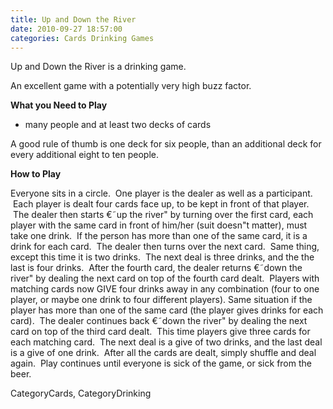 ```yaml
---
title: Up and Down the River
date: 2010-09-27 18:57:00
categories: Cards Drinking Games
---
```

Up and Down the River is a drinking game.

An excellent game with a potentially very high buzz factor.

<strong>What you Need to Play</strong>
<ul>
	<li>many people and at least two decks of cards</li>
</ul>
A good rule of thumb is one deck for six people, than an additional deck for every additional eight to ten people.

<strong>How to Play </strong>

Everyone sits in a circle.  One player is the dealer as well as a participant.  Each player is dealt four cards face up, to be kept in front of that player.  The dealer then starts €˜up the river&quot; by turning over the first card, each player with the same card in front of him/her (suit doesn&quot;t matter), must take one drink.  If the person has more than one of the same card, it is a drink for each card.  The dealer then turns over the next card.  Same thing, except this time it is two drinks.  The next deal is three drinks, and the the last is four drinks.  After the fourth card, the dealer returns €˜down the river&quot; by dealing the next card on top of the fourth card dealt.  Players with matching cards now GIVE four drinks away in any combination (four to one player, or maybe one drink to four different players). Same situation if the player has more than one of the same card (the player gives drinks for each card).  The dealer continues back €˜down the river&quot; by dealing the next card on top of the third card dealt.  This time players give three cards for each matching card.  The next deal is a give of two drinks, and the last deal is a give of one drink.  After all the cards are dealt, simply shuffle and deal again.  Play continues until everyone is sick of the game, or sick from the beer.

CategoryCards, CategoryDrinking
